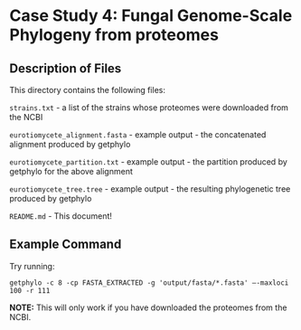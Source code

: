 # Case Study 4: Fungal Genome-Scale Phylogeny from proteomes
## Description of Files
This directory contains the following files:

`strains.txt` - a list of the strains whose proteomes were downloaded from the NCBI

`eurotiomycete_alignment.fasta` - example output - the concatenated alignment produced by getphylo

`eurotiomycete_partition.txt` - example output - the partition produced by getphylo for the above alignment

`eurotiomycete_tree.tree` - example output - the resulting phylogenetic tree produced by getphylo

`README.md` - This document!

## Example Command
Try running:

`getphylo -c 8 -cp FASTA_EXTRACTED -g 'output/fasta/*.fasta' –-maxloci 100 -r 111`

**NOTE:** This will only work if you have downloaded the proteomes from the NCBI.
